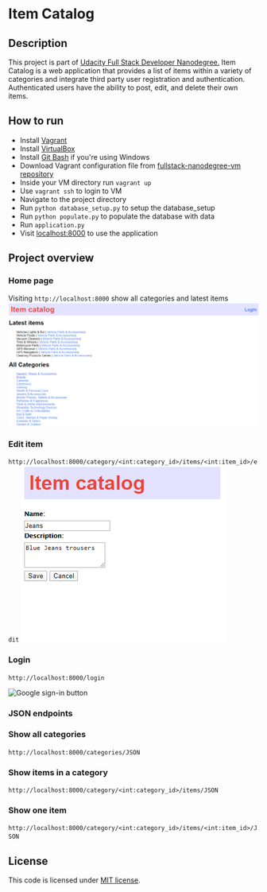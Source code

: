 # Item Catalog

## Description
This project is part of [Udacity Full Stack Developer Nanodegree.](https://www.udacity.com/course/full-stack-web-developer-nanodegree--nd0044)
Item Catalog is a web application that provides a list of items within a variety of categories and integrate third party user registration and authentication. Authenticated users have the ability to post, edit, and delete their own items. 

## How to run

- Install [Vagrant](https://www.vagrantup.com/downloads.html)
- Install [VirtualBox](https://www.virtualbox.org/wiki/Downloads)
- Install [Git Bash](https://git-scm.com/downloads) if you're using Windows
- Download Vagrant configuration file from [fullstack-nanodegree-vm repository](https://github.com/udacity/fullstack-nanodegree-vm)
- Inside your VM directory run `vagrant up`
- Use `vagrant ssh` to login to VM 
- Navigate to the project directory
- Run `python database_setup.py` to setup the database_setup
- Run `python populate.py` to populate the database with data
- Run `application.py`
- Visit [localhost:8000](http://localhost:8000) to use the application

## Project overview

### Home page
Visiting `http://localhost:8000` show all categories and latest items
![homepage](homepage.png)

### Edit item
`http://localhost:8000/category/<int:category_id>/items/<int:item_id>/edit`
![edit item](edit_item.png)
### Login
`http://localhost:8000/login`

![Google sign-in button](https://developers.google.com/identity/images/btn_google_signin_dark_normal_web.png)

### JSON endpoints

### Show all categories 
`http://localhost:8000/categories/JSON`

### Show items in a category
`http://localhost:8000/category/<int:category_id>/items/JSON`

### Show one item
`http://localhost:8000/category/<int:category_id>/items/<int:item_id>/JSON`

## License
This code is licensed under [MIT license](LICENSE).
